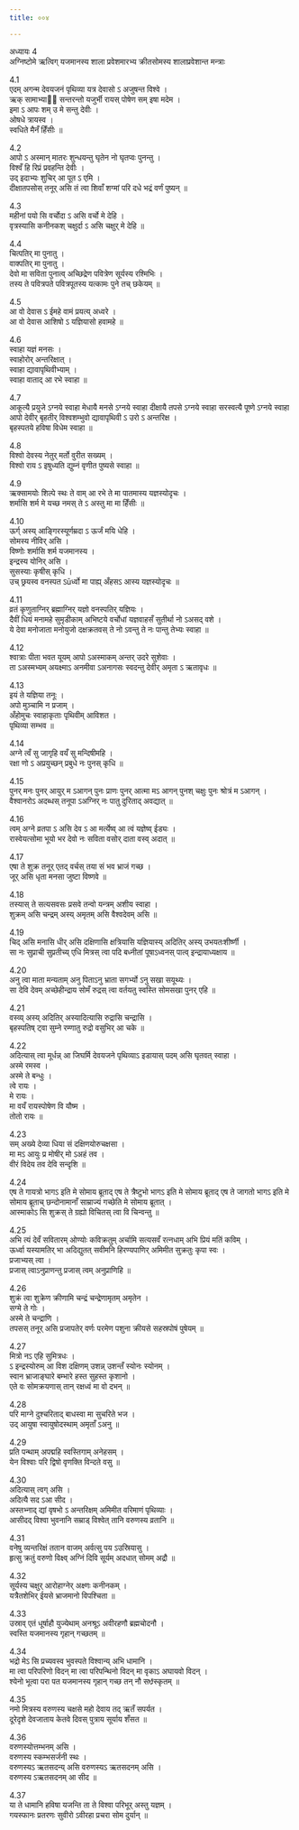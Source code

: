 ```yaml
---
title: ००४

---
```

अध्यायः 4  
अग्निष्टोमे ऋत्विग् यजमानस्य शाला प्रवेशमारभ्य क्रीतसोमस्य शालाप्रवेशान्त मन्त्राः  
  
4.1  
एदम् अगन्म देवयजनं पृथिव्या यत्र देवासो ऽ अजुषन्त विश्वे ।  
ऋक् सामाभ्याᳬं सन्तरन्तो यजुर्भी रायस् पोषेण सम् इषा मदेम ।  
इमा ऽ आपः शम् उ मे सन्तु देवीः ।  
ओषधे त्रायस्व ।  
स्वधिते मैनँ हिँसीः ॥  
  
4.2  
आपो ऽ अस्मान् मातरः शुन्धयन्तु घृतेन नो घृतप्वः पुनन्तु ।  
विश्वँ हि रिप्रं प्रवहन्ति देवीः ।  
उद् इदाभ्यः शुचिर् आ पूत ऽ एमि ।  
दीक्षातपसोस् तनूर् असि तं त्वा शिवाँ शग्मां परि दधे भद्रं वर्णं पुष्यन् ॥  
  
4.3  
महीनां पयो सि वर्चोदा ऽ असि वर्चो मे देहि ।  
वृत्रस्यासि कनीनकश् चक्षुर्दा ऽ असि चक्षुर् मे देहि ॥  
  
4.4  
चित्पतिर् मा पुनातु ।  
वाक्पतिर् मा पुनातु ।  
देवो मा सविता पुनात्व् अच्छिद्रेण पवित्रेण सूर्यस्य रश्मिभिः ।  
तस्य ते पवित्रपते पवित्रपूतस्य यत्कामः पुने तच् छकेयम् ॥  
  
4.5  
आ वो देवास ऽ ईमहे वामं प्रयत्य् अध्वरे ।  
आ वो देवास आशिषो ऽ यज्ञियासो हवामहे ॥  
  
4.6  
स्वाहा यज्ञं मनसः ।  
स्वाहोरोर् अन्तरिक्षात् ।  
स्वाहा द्यावापृथिवीभ्याम् ।  
स्वाहा वाताद् आ रभे स्वाहा ॥  
  
4.7  
आकूत्यै प्रयुजे ऽग्नये स्वाहा मेधायै मनसे ऽग्नये स्वाहा दीक्षायै तपसे ऽग्नये स्वाहा सरस्वत्यै पूष्णे ऽग्नये स्वाहा आपो देवीर् बृहतीर् विश्वशम्भुवो द्यावापृथिवी ऽ उरो ऽ अन्तरिक्ष ।  
बृहस्पतये हविषा विधेम स्वाहा ॥  
  
4.8  
विश्वो देवस्य नेतुर् मर्तो वुरीत सख्यम् ।  
विश्वो राय ऽ इषुध्यति द्युम्नं वृणीत पुष्यसे स्वाहा ॥  
  
4.9  
ऋक्सामयोः शिल्पे स्थः ते वाम् आ रभे ते मा पातमास्य यज्ञस्योदृचः ।  
शर्मासि शर्म मे यच्छ नमस् ते ऽ अस्तु मा मा हिँसीः ॥  
  
4.10  
ऊर्ग् अस्य् आङ्गिरस्यूर्णम्रदा ऽ ऊर्जं मयि धेहि ।  
सोमस्य नीविर् असि ।  
विष्णोः शर्मासि शर्म यजमानस्य ।  
इन्द्रस्य योनिर् असि ।  
सुसस्याः कृषीस् कृधि ।  
उच् छ्रयस्व वनस्पत ऽūर्ध्वो मा पाह्य् अँहसऽ आस्य यज्ञस्योदृचः ॥  
  
4.11  
व्रतं कृणुताग्निर् ब्रह्माग्निर् यज्ञो वनस्पतिर् यज्ञियः ।  
दैवीं धियं मनामहे सुमृडीकाम् अभिष्टये वर्चोधां यज्ञवाहसँ सुतीर्था नो ऽअसद् वशे ।  
ये देवा मनोजाता मनोयुजो दक्षक्रतवस् ते नो ऽवन्तु ते नः पान्तु तेभ्यः स्वाहा ॥  
  
4.12  
श्वात्राः पीता भवत यूयम् आपो ऽअस्माकम् अन्तर् उदरे सुशेवाः ।  
ता ऽअस्मभ्यम् अयक्ष्माऽ अनमीवा ऽअनागसः स्वदन्तु देवीर् अमृता ऽ ऋतावृधः ॥  
  
4.13  
इयं ते यज्ञिया तनूः ।  
अपो मुञ्चामि न प्रजाम् ।  
अँहोमुचः स्वाहाकृताः पृथिवीम् आविशत ।  
पृथिव्या सम्भव ॥  
  
4.14  
अग्ने त्वँ सु जागृहि वयँ सु मन्दिषीमहि ।  
रक्षा णो ऽ अप्रयुच्छन् प्रबुधे नः पुनस् कृधि ॥  
  
4.15  
पुनर् मनः पुनर् आयुर् म ऽआगन् पुनः प्राणः पुनर् आत्मा मऽ आगन् पुनश् चक्षुः पुनः श्रोत्रं म ऽआगन् ।  
वैश्वानरोऽ अदब्धस् तनूपा ऽअग्निर् नः पातु दुरिताद् अवद्यात् ॥  
  
4.16  
त्वम् अग्ने व्रतपा ऽ असि देव ऽ आ मर्त्येष्व् आ त्वं यज्ञेष्व् ईड्यः ।  
रास्वेयत्सोमा भूयो भर देवो नः सविता वसोर् दाता वस्व् अदात् ॥  
  
4.17  
एषा ते शुक्र तनूर् एतद् वर्चस् तया सं भव भ्राजं गच्छ ।  
जूर् असि धृता मनसा जुष्टा विष्णवे ॥  
  
4.18  
तस्यास् ते सत्यसवसः प्रसवे तन्वो यन्त्रम् अशीय स्वाहा ।  
शुक्रम् असि चन्द्रम् अस्य् अमृतम् असि वैश्वदेवम् असि ॥  
  
4.19  
चिद् असि मनासि धीर् असि दक्षिणासि क्षत्रियासि यज्ञियास्य् अदितिर् अस्य् उभयतःशीर्ष्णी ।  
सा नः सुप्राची सुप्रतीच्य् एधि मित्रस् त्वा पदि बध्नीतां पूषाऽध्वनस् पात्व् इन्द्रायाध्यक्षाय ॥  
  
4.20  
अनु त्वा माता मन्यताम् अनु पिताऽनु भ्राता सगर्भ्यो ऽनु सखा सयूथ्यः ।  
सा देवि देवम् अच्छेहीन्द्राय सोमँ रुद्रस् त्वा वर्तयतु स्वस्ति सोमसखा पुनर् एहि ॥  
  
4.21  
वस्व्य् अस्य् अदितिर् अस्यादित्यासि रुद्रासि चन्द्रासि ।  
बृहस्पतिष् ट्वा सुम्ने रम्णातु रुद्रो वसुभिर् आ चके ॥  
  
4.22  
अदित्यास् त्वा मूर्धन्न् आ जिघर्मि देवयजने पृथिव्याऽ इडायास् पदम् असि घृतवत् स्वाहा ।  
अस्मे रमस्व ।  
अस्मे ते बन्धुः ।  
त्वे रायः ।  
मे रायः ।  
मा वयँ रायस्पोषेण वि यौष्म ।  
तोतो रायः ॥  
  
4.23  
सम् अख्ये देव्या धिया सं दक्षिणयोरुचक्षसा ।  
मा मऽ आयुः प्र मोषीर् मो ऽअहं तव ।  
वीरं विदेय तव देवि सन्दृशि ॥  
  
4.24  
एष ते गायत्रो भागऽ इति मे सोमाय ब्रूताद् एष ते त्रैष्टुभो भागऽ इति मे सोमाय ब्रूताद् एष ते जागतो भागऽ इति मे सोमाय ब्रूताच् छन्दोनामानाँ साम्राज्यं गच्छेति मे सोमाय ब्रूतात् ।  
आस्माकोऽ सि शुक्रस् ते ग्रह्यो विचितस् त्वा वि चिन्वन्तु ॥  
  
4.25  
अभि त्यं देवँ सवितारम् ओण्योः कविक्रतुम् अर्चामि सत्यसवँ रत्नधाम् अभि प्रियं मतिं कविम् ।  
ऊर्ध्वा यस्यामतिर् भा अदिद्युतत् सवीमनि हिरण्यपाणिर् अमिमीत सुक्रतुः कृपा स्वः ।  
प्रजाभ्यस् त्वा ।  
प्रजास् त्वाऽनुप्राणन्तु प्रजास् त्वम् अनुप्राणिहि ॥  
  
4.26  
शुक्रं त्वा शुक्रेण क्रीणामि चन्द्रं चन्द्रेणामृतम् अमृतेन ।  
सग्मे ते गोः ।  
अस्मे ते चन्द्राणि ।  
तपसस् तनूर् असि प्रजापतेर् वर्णः परमेण पशुना क्रीयसे सहस्रपोषं पुषेयम् ॥  
  
4.27  
मित्रो नऽ एहि सुमित्रधः ।  
ऽ इन्द्रस्योरुम् आ विश दक्षिणम् उशन्न् उशन्तँ स्योनः स्योनम् ।  
स्वान भ्राजाङ्घारे बम्भारे हस्त सुहस्त कृशानो ।  
एते वः सोमक्रयणास् तान् रक्षध्वं मा वो दभन् ॥  
  
4.28  
परि माग्ने दुश्चरिताद् बाधस्वा मा सुचरिते भज ।  
उद् आयुषा स्वायुषोदस्थाम् अमृताँ ऽअनु ॥  
  
4.29  
प्रति पन्थाम् अपद्महि स्वस्तिगाम् अनेहसम् ।  
येन विश्वाः परि द्विषो वृणक्ति विन्दते वसु ॥  
  
4.30  
अदित्यास् त्वग् असि ।  
अदित्यै सद ऽआ सीद ।  
अस्तभ्नाद् द्यां वृषभो ऽ अन्तरिक्षम् अमिमीत वरिमाणं पृथिव्याः ।  
आसीदद् विश्वा भुवनानि सम्राड् विश्वेत् तानि वरुणस्य व्रतानि ॥  
  
4.31  
वनेषु व्यन्तरिक्षं ततान वाजम् अर्वत्सु पय ऽउस्रियासु ।  
हृत्सु क्रतुं वरुणो विक्ष्व् अग्निं दिवि सूर्यम् अदधात् सोमम् अद्रौ ॥  
  
4.32  
सूर्यस्य चक्षुर् आरोहाग्नेर् अक्ष्णः कनीनकम् ।  
यत्रैतशेभिर् ईयसे भ्राजमानो विपश्चिता ॥  
  
4.33  
उस्राव् एतं धूर्षाहौ युज्येथाम् अनश्रूऽ अवीरहणौ ब्रह्मचोदनौ ।  
स्वस्ति यजमानस्य गृहान् गच्छतम् ॥  
  
4.34  
भद्रो मेऽ सि प्रच्यवस्व भुवस्पते विश्वान्य् अभि धामानि ।  
मा त्वा परिपरिणो विदन् मा त्वा परिपन्थिनो विदन् मा वृकाऽ अघायवो विदन् ।  
श्येनो भूत्वा परा पत यजमानस्य गृहान् गच्छ तन् नौ सᳪ̐स्कृतम् ॥  
  
4.35  
नमो मित्रस्य वरुणस्य चक्षसे महो देवाय तद् ऋतँ सपर्यत ।  
दूरेदृशे देवजाताय केतवे दिवस् पुत्राय सूर्याय शँसत ॥  
  
4.36  
वरुणस्योत्तम्भनम् असि ।  
वरुणस्य स्कम्भसर्जनी स्थः ।  
वरुणस्यऽ ऋतसदन्य् असि वरुणस्यऽ ऋतसदनम् असि ।  
वरुणस्य ऽऋतसदनम् आ सीद ॥  
  
4.37  
या ते धामानि हविषा यजन्ति ता ते विश्वा परिभूर् अस्तु यज्ञम् ।  
गयस्फानः प्रतरणः सुवीरो ऽवीरहा प्रचरा सोम दुर्यान् ॥